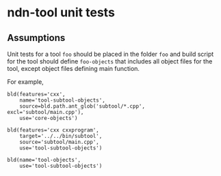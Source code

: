 ndn-tool unit tests
===================

## Assumptions

Unit tests for a tool `foo` should be placed in the folder `foo` and build script for the tool
should define `foo-objects` that includes all object files for the tool, except object files
defining main function.

For example,

    bld(features='cxx',
        name='tool-subtool-objects',
        source=bld.path.ant_glob('subtool/*.cpp', excl='subtool/main.cpp'),
        use='core-objects')

    bld(features='cxx cxxprogram',
        target='../../bin/subtool',
        source='subtool/main.cpp',
        use='tool-subtool-objects')

    bld(name='tool-objects',
        use='tool-subtool-objects')
